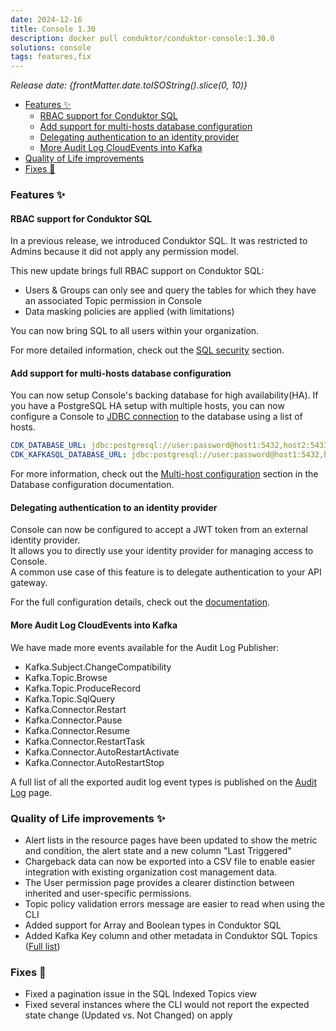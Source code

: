 ```yaml
---
date: 2024-12-16
title: Console 1.30
description: docker pull conduktor/conduktor-console:1.30.0
solutions: console
tags: features,fix
---
```


*Release date: {frontMatter.date.toISOString().slice(0, 10)}*

- [Features ✨](#features-)
  - [RBAC support for Conduktor SQL](#rbac-support-for-conduktor-sql)
  - [Add support for multi-hosts database configuration](#add-support-for-multi-hosts-database-configuration)
  - [Delegating authentication to an identity provider](#delegating-authentication-to-an-identity-provider)
  - [More Audit Log CloudEvents into Kafka](#more-audit-log-cloudevents-into-kafka)
- [Quality of Life improvements](#quality-of-life-improvements)
- [Fixes 🔨](#fixes-)


### Features ✨

#### RBAC support for Conduktor SQL

In a previous release, we introduced Conduktor SQL. It was restricted to Admins because it did not apply any permission model.

This new update brings full RBAC support on Conduktor SQL:
- Users & Groups can only see and query the tables for which they have an associated Topic permission in Console
- Data masking policies are applied (with limitations) 

You can now bring SQL to all users within your organization.  

For more detailed information, check out the [SQL security](/platform/guides/configure-sql#sql-security) section.

#### Add support for multi-hosts database configuration

You can now setup Console's backing database for high availability(HA). If you have a PostgreSQL HA setup with multiple hosts, you can now configure a Console to [JDBC connection](https://jdbc.postgresql.org/documentation/use/#connection-fail-over) to the database using a list of hosts.

```yaml
CDK_DATABASE_URL: jdbc:postgresql://user:password@host1:5432,host2:5433/console_database
CDK_KAFKASQL_DATABASE_URL: jdbc:postgresql://user:password@host1:5432,host2:5433/kafka_sql_database
```
For more information, check out the [Multi-host configuration](/platform/get-started/configuration/database/#multi-host-configuration) section in the Database configuration documentation.

#### Delegating authentication to an identity provider
Console can now be configured to accept a JWT token from an external identity provider.  
It allows you to directly use your identity provider for managing access to Console.  
A common use case of this feature is to delegate authentication to your API gateway.  

For the full configuration details, check out the [documentation](/platform/get-started/configuration/user-authentication/jwt-auth).

#### More Audit Log CloudEvents into Kafka

We have made more events available for the Audit Log Publisher:
- Kafka.Subject.ChangeCompatibility
- Kafka.Topic.Browse
- Kafka.Topic.ProduceRecord
- Kafka.Topic.SqlQuery
- Kafka.Connector.Restart
- Kafka.Connector.Pause
- Kafka.Connector.Resume
- Kafka.Connector.RestartTask
- Kafka.Connector.AutoRestartActivate
- Kafka.Connector.AutoRestartStop

A full list of all the exported audit log event types is published on the [Audit Log](/platform/navigation/settings/audit-log/#exportable-audit-log-events) page.


### Quality of Life improvements ✨

- Alert lists in the resource pages have been updated to show the metric and condition, the alert state and a new column "Last Triggered"
- Chargeback data can now be exported into a CSV file to enable easier integration with existing organization cost management data.
- The User permission page provides a clearer distinction between inherited and user-specific permissions.
- Topic policy validation errors message are easier to read when using the CLI
- Added support for Array and Boolean types in Conduktor SQL
- Added Kafka Key column and other metadata in Conduktor SQL Topics ([Full list](/platform/guides/configure-sql/#database-storage-format))

### Fixes 🔨
- Fixed a pagination issue in the SQL Indexed Topics view
- Fixed several instances where the CLI would not report the expected state change (Updated vs. Not Changed) on apply